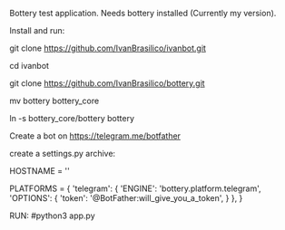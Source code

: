 Bottery test application.
Needs bottery installed (Currently my version).

Install and run:

git clone https://github.com/IvanBrasilico/ivanbot.git

cd ivanbot

git clone https://github.com/IvanBrasilico/bottery.git

mv bottery bottery_core

ln -s bottery_core/bottery bottery 


Create a bot on https://telegram.me/botfather

create a settings.py archive:

HOSTNAME = ''

PLATFORMS = {
    'telegram': {
        'ENGINE': 'bottery.platform.telegram',
        'OPTIONS': {
            'token': '@BotFather:will_give_you_a_token',
        }
    },
}

RUN:
#python3 app.py
